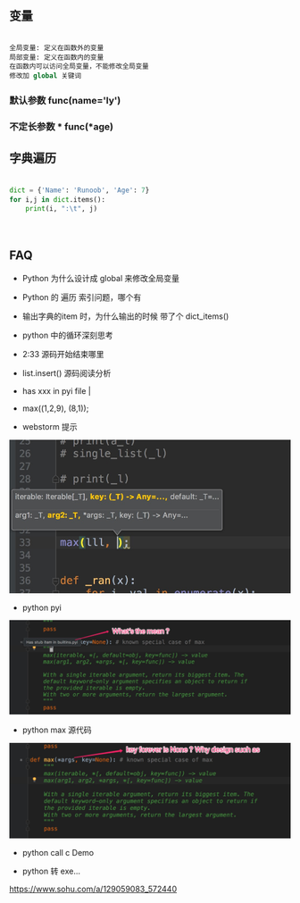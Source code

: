

## 变量

```python

全局变量: 定义在函数外的变量
局部变量: 定义在函数内的变量
在函数内可以访问全局变量，不能修改全局变量
修改加 global 关键词 

```

### 默认参数 func(name='ly')

### 不定长参数  * func(*age) 



## 字典遍历

```python

dict = {'Name': 'Runoob', 'Age': 7}
for i,j in dict.items():
    print(i, ":\t", j)
    
 


``` 





## FAQ

- Python 为什么设计成 global 来修改全局变量

- Python 的 遍历 索引问题，哪个有

- 输出字典的item 时，为什么输出的时候 带了个 dict_items()

- python 中的循环深刻思考

- 2:33 源码开始结束哪里

- list.insert() 源码阅读分析

- has xxx in pyi file | 

- max((1,2,9), (8,1));

- webstorm 提示

![python_protp](../imgs/8/python_prompt.jpg)

- python pyi

![python_pyi](../imgs/8/pyi.jpg)

- python max 源代码

![python_pyi](../imgs/8/python_max.jpg)


- python call c Demo

- python 转 exe...

https://www.sohu.com/a/129059083_572440